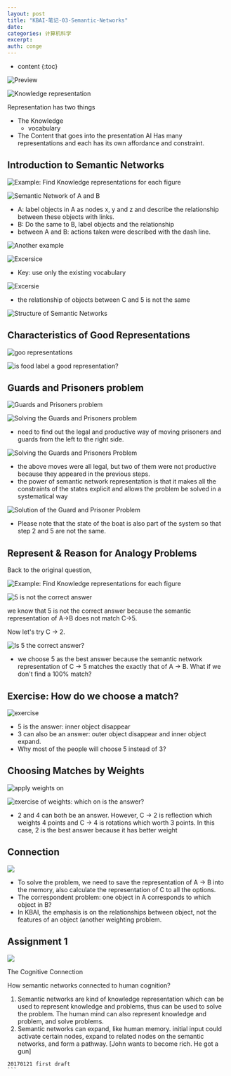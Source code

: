 ```yaml
---
layout: post
title: "KBAI-笔记-03-Semantic-Networks"
date:
categories: 计算机科学
excerpt:
auth: conge
---
```

* content
{:toc}

![Preview](/assets/images/计算机科学/118382-de746f8caa8f00e6.png)


![Knowledge representation](/assets/images/计算机科学/118382-3e6dc7463b22d1d9.png)

Representation has two things
* The Knowledge
  * vocabulary
* The Content that goes into the presentation
AI Has many representations and each has its own affordance and constraint.

## Introduction to Semantic Networks

![Example:  Find Knowledge representations for each figure](/assets/images/计算机科学/118382-1b43306bd77ee49a.png)

![Semantic Network of A and B](/assets/images/计算机科学/118382-826436223c60c740.png)
* A: label objects in A as nodes x, y and z and describe the relationship between these objects with links.
* B: Do the same to B, label objects and the relationship
* between A and B: actions taken were described with the dash line.

![Another example](/assets/images/计算机科学/118382-daf9597bdae3a093.png)

![Excersice](/assets/images/计算机科学/118382-4a4a33f3e1d95a90.png)

* Key: use only the existing vocabulary

![Excersie](/assets/images/计算机科学/118382-1f6452b10a93a0ab.png)

* the relationship of objects between C and 5 is not the same

![Structure of Semantic Networks](/assets/images/计算机科学/118382-bfc3853a7e22fc91.png)

## Characteristics of Good Representations

![goo representations](/assets/images/计算机科学/118382-e1892cefaa15ed0c.png)

![is food label a good representation?](/assets/images/计算机科学/118382-6c5f40a93ca905cc.png)

## Guards and Prisoners problem

![Guards and Prisoners problem](/assets/images/计算机科学/118382-595506f5e748fd76.png)

![Solving the Guards and Prisoners problem](/assets/images/计算机科学/118382-61f2b6c7fc3e339a.png)

* need to find out the legal and productive way of moving prisoners and guards from the left to the right side.

![Solving the Guards and Prisoners Problem](/assets/images/计算机科学/118382-cbe72c7f7ba866f5.png)

* the above moves were all legal, but two of them were not productive because they appeared in the previous steps.
* the power of semantic network representation is that it makes all the constraints of the states explicit and allows the problem be solved in a systematical way 

![Solution of the Guard and Prisoner Problem](/assets/images/计算机科学/118382-ebfcf51fd931dfd1.png)

* Please note that the state of the boat is also part of the system so that step 2 and 5 are not the same.

## Represent & Reason for Analogy Problems

Back to the original question,

![Example:  Find Knowledge representations for each figure](/assets/images/计算机科学/118382-1b43306bd77ee49a.png)

![5 is not the correct answer](/assets/images/计算机科学/118382-52f62bcd44551ad7.png)

we know that 5 is not the correct answer because the semantic representation of A->B does not match C->5. 

Now let's try C -> 2.

![Is 5 the correct answer?](/assets/images/计算机科学/118382-530e246812e1e278.png)

* we choose 5 as the best answer because the semantic network representation of C -> 5 matches the exactly that of A -> B. What if we don't find a 100% match?

## Exercise: How do we choose a match?

![exercise](/assets/images/计算机科学/118382-a6a3645e7dd5c6a2.png)

* 5 is the answer: inner object disappear
* 3 can also be an answer: outer object disappear and inner object expand.
* Why most of the people will choose 5 instead of 3? 

## Choosing Matches by Weights

![apply weights on ](/assets/images/计算机科学/118382-02e005c6ab91dfa3.png)

![exercise of weights: which on is the answer?](/assets/images/计算机科学/118382-93f0927823498728.png)

* 2 and 4 can both be an answer. However, C -> 2 is reflection which weights 4 points and C -> 4 is rotations which worth 3 points. In this case, 2 is the best answer because it has better weight

## Connection

![](/assets/images/计算机科学/118382-407f5400a3e9a6ae.png)

* To solve the problem, we need to save the representation of A -> B into the memory, also calculate the representation of C to all the options.
* The correspondent problem: one object in A corresponds to which object in B?
* In KBAI, the emphasis is on the relationships between object, not the features of an object (another weighting problem.

## Assignment 1

![](/assets/images/计算机科学/118382-9e60134e6fcc79ab.png)

The Cognitive Connection

How semantic networks connected to human cognition?
1. Semantic networks are kind of knowledge representation which can be used to represent knowledge and problems, thus can be used to solve the problem. The human mind can also represent knowledge and problem, and solve problems.
2.  Semantic networks can expand, like human memory. initial input could activate certain nodes, expand to related nodes on the semantic networks, and form a pathway. [John wants to become rich. He got a gun]

````
20170121 first draft
```
